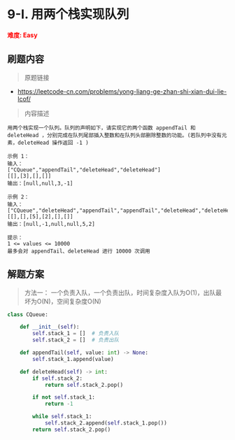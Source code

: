 # 9-I. 用两个栈实现队列

**<font color=red>难度: Easy</font>**

## 刷题内容

> 原题链接

* https://leetcode-cn.com/problems/yong-liang-ge-zhan-shi-xian-dui-lie-lcof/

> 内容描述

```
用两个栈实现一个队列。队列的声明如下，请实现它的两个函数 appendTail 和 deleteHead ，分别完成在队列尾部插入整数和在队列头部删除整数的功能。(若队列中没有元素，deleteHead 操作返回 -1 )

示例 1：
输入：
["CQueue","appendTail","deleteHead","deleteHead"]
[[],[3],[],[]]
输出：[null,null,3,-1]

示例 2：
输入：
["CQueue","deleteHead","appendTail","appendTail","deleteHead","deleteHead"]
[[],[],[5],[2],[],[]]
输出：[null,-1,null,null,5,2]

提示：
1 <= values <= 10000
最多会对 appendTail、deleteHead 进行 10000 次调用
```

## 解题方案

> 方法一： 一个负责入队，一个负责出队，时间复杂度入队为O(1)，出队最坏为O(N)，空间复杂度O(N)
>

```python
class CQueue:

    def __init__(self):
        self.stack_1 = []  # 负责入队
        self.stack_2 = []  # 负责出队

    def appendTail(self, value: int) -> None:
        self.stack_1.append(value)

    def deleteHead(self) -> int:
        if self.stack_2:
            return self.stack_2.pop()

        if not self.stack_1:
            return -1

        while self.stack_1:
            self.stack_2.append(self.stack_1.pop())
        return self.stack_2.pop()
```

